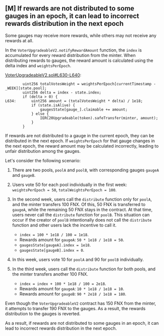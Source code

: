 ## [M] If rewards are not distributed to some gauges in an epoch, it can lead to incorrect rewards distribution in the next epoch

Some gauges may receive more rewards, while others may not receive any rewards at all.

In the `VoterUpgradeableV2.notifyRewardAmount` function, the `index` is accumulated for every reward distribution from the minter. When distributing rewards to gauges, the reward amount is calculated using the delta index and `weightsPerEpoch`.

[VoterUpgradeableV2.sol#L630-L640](contracts/core/VoterUpgradeableV2.sol#L630-L640):
```solidity
        uint256 totalVotesWeight = weightsPerEpoch[currentTimestamp - _WEEK][state.pool];
        uint256 delta = index - state.index;
        if (delta > 0) {
L634:       uint256 amount = (totalVotesWeight * delta) / 1e18;
            if (state.isAlive) {
                gaugesState[gauge_].claimable += amount;
            } else {
                IERC20Upgradeable(token).safeTransfer(minter, amount);
            }
        }
```

If rewards are not distributed to a gauge in the current epoch, they can be distributed in the next epoch. If `weightsPerEpoch` for that gauge changes in the next epoch, the reward amount may be calculated incorrectly, leading to unfair distribution among the gauges.

Let's consider the following scenario:

1. There are two pools, `poolA` and `poolB`, with corresponding gauges `gaugeA` and `gaugeB`.

2. Users vote 50 for each pool individually in the first week: `weightsPerEpoch = 50`, `totalWeightsPerEpoch = 100`.

3. In the second week, users call the `distribute` function only for `poolA`, and the minter transfers 100 FNX. Of this, 50 FNX is transferred to `gaugeA`, while the remaining 50 FNX stays in the contract. At that time, users never call the `distribute` function for `poolB`. This situation can occur if the creator of `poolB` intentionally does not call the `distribute` function and other users lack the incentive to call it.
    - `index = 100 * 1e18 / 100 = 1e18`.
    - Rewards amount for `gaugeA`: `50 * 1e18 / 1e18 = 50`.
    - `gaugesState[gaugeA].index = 1e18`.
    - `gaugesState[gaugeB].index = 0`.

4. In this week, users vote 10 for `poolA` and 90 for `poolB` individually.

5. In the third week, users call the `distribute` function for both pools, and the minter transfers another 100 FNX.
    - `index = index + 100 * 1e18 / 100 = 2e18`.
    - Rewards amount for `gaugeA`: `10 * 1e18 / 1e18 = 10`.
    - Rewards amount for `gaugeB`: `90 * 2e18 / 1e18 = 180`.

Even though the `VoterUpgradeableV2` contract has 150 FNX from the minter, it attempts to transfer 190 FNX to the gauges. As a result, the rewards distribution to the gauges is reverted.

As a result, if rewards are not distributed to some gauges in an epoch, it can lead to incorrect rewards distribution in the next epoch.